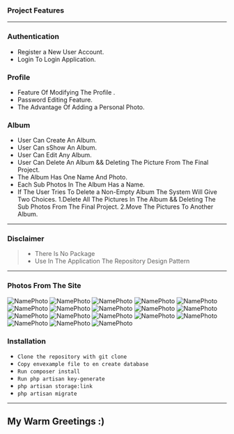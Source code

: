 ### Project Features  
-------------------------------------------------------------------------------------------------
### Authentication<!--h3-->
- Register a New User Account. 
- Login To Login Application.  
### Profile 
- Feature Of Modifying The Profile .
- Password Editing Feature.
- The Advantage Of Adding a Personal Photo.
### Album 
- User Can Create An Album.
- User Can sShow An Album.
- User Can Edit Any Album.
- User Can Delete An Album && Deleting The Picture From The Final Project.
- The Album Has One Name And Photo.
- Each Sub Photos In The Album Has a Name.
- If The User Tries To Delete a Non-Empty Album The System Will Give Two Choices.
1.Delete All The Pictures In The Album && Deleting The Sub Photos From The Final Project.
2.Move The Pictures To Another Album.
-------------------------------------------------------------------------------------------------
### Disclaimer  
> - There Is No Package
>- Use In The Application The Repository Design Pattern   
-------------------------------------------------------------------------------------------------
### Photos From The Site
<!-- ------------------------------------------------------------------------------------------------- -->
 ![NamePhoto](public/assets/img/2022-09-07%20(2).png)
 ![NamePhoto](public/assets/img/2022-09-07%20(1).png)
 ![NamePhoto](public/assets/img/2022-09-07%20(3).png)
 ![NamePhoto](public/assets/img/2022-09-07%20(4).png)
 ![NamePhoto](public/assets/img/2022-09-07%20(5).png)
 ![NamePhoto](public/assets/img/2022-09-07%20(6).png)
 ![NamePhoto](public/assets/img/2022-09-07%20(7).png)
 ![NamePhoto](public/assets/img/2022-09-07%20(8).png)
 ![NamePhoto](public/assets/img/2022-09-07%20(9).png)
 ![NamePhoto](public/assets/img/2022-09-07%20(10).png)
 ![NamePhoto](public/assets/img/2022-09-07%20(11).png)
 ![NamePhoto](public/assets/img/2022-09-07%20(12).png)
 ![NamePhoto](public/assets/img/2022-09-07%20(13).png)
 ![NamePhoto](public/assets/img/2022-09-07%20(14).png)
 ![NamePhoto](public/assets/img/2022-09-07%20(15).png)
 ![NamePhoto](public/assets/img/2022-09-07%20(16).png)
 ![NamePhoto](public/assets/img/2022-09-07%20(17).png)
 ![NamePhoto](public/assets/img/2022-09-07%20(19).png)

 ### Installation
 - ` Clone the repository with git clone ` 
 - ` Copy envexample file to en create database ` 
 - ` Run composer install ` 
 - ` Run php artisan key-generate ` 
 - ` php artisan storage:link `
 - ` php artisan migrate `
 -------------------------------------------------------------------------------------------------
 ## My Warm Greetings :)

